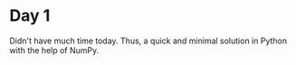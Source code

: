 # Day 1

Didn't have much time today.
Thus,
a quick and minimal solution in Python
with the help of NumPy.
